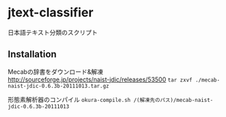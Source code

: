 jtext-classifier
================

日本語テキスト分類のスクリプト

## Installation
Mecabの辞書をダウンロード&解凍  
http://sourceforge.jp/projects/naist-jdic/releases/53500
`tar zxvf ./mecab-naist-jdic-0.6.3b-20111013.tar.gz`

形態素解析器のコンパイル
`okura-compile.sh /(解凍先のパス)/mecab-naist-jdic-0.6.3b-20111013`
